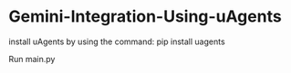 # Gemini-Integration-Using-uAgents

install uAgents by using the command: pip install uagents

Run main.py
